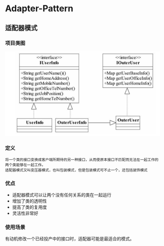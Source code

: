 # Adapter-Pattern
## 适配器模式
### 项目类图
![项目类图](https://github.com/qiaojiuyuan/Adapter-Pattern/raw//master/project_class.png)
### 定义
```
将一个类的接口变换成客户端所期待的另一种接口，从而使原本接口不匹配而无法在一起工作的两个类能够在一起工作。
适配器模式又叫变压器模式，也叫包装模式，但是包装模式可不止一个，还包括装饰模式
```
### 优点
* 适配器模式可以让两个没有任何关系的类在一起运行
* 增加了类的透明性
* 提高了类的复用度
* 灵活性非常好
### 使用场景
有动机修改一个已经投产中的接口时，适配器可能是最适合的模式。
